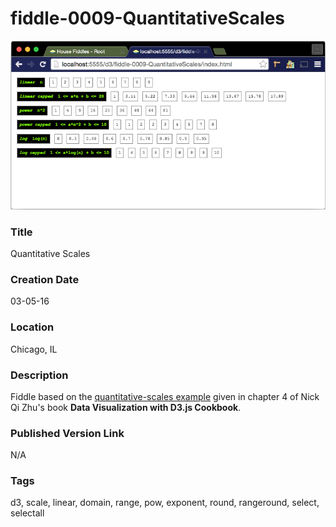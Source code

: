 fiddle-0009-QuantitativeScales
======

![Screenshot](screenshot.png)


### Title

Quantitative Scales


### Creation Date

03-05-16


### Location

Chicago, IL


### Description

Fiddle based on the [quantitative-scales example](https://github.com/NickQiZhu/d3-cookbook/blob/master/src/chapter4/quantitative-scales.html)
given in chapter 4 of Nick Qi Zhu's book **Data Visualization with D3.js Cookbook**.


### Published Version Link

N/A


### Tags

d3, scale, linear, domain, range, pow, exponent, round, rangeround, select, selectall

